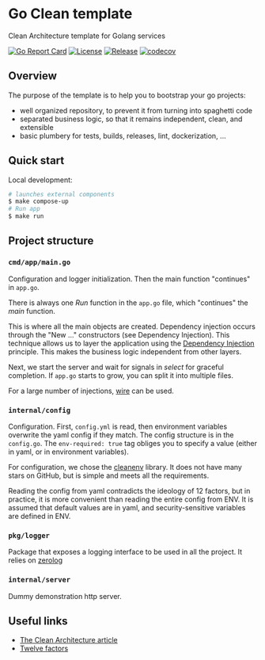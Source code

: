 # Go Clean template
Clean Architecture template for Golang services


[![Go Report Card](https://goreportcard.com/badge/github.com/jtbonhomme/go-clean-template)](https://goreportcard.com/report/github.com/jtbonhomme/go-clean-template)
[![License](https://img.shields.io/github/license/jtbonhomme/go-clean-template.svg)](https://github.com/jtbonhomme/go-clean-template/blob/master/LICENSE)
[![Release](https://img.shields.io/github/v/release/jtbonhomme/go-clean-template.svg)](https://github.com/jtbonhomme/go-clean-template/releases/)
[![codecov](https://codecov.io/gh/jtbonhomme/go-clean-template/branch/master/graph/badge.svg?token=XE3E0X3EVQ)](https://codecov.io/gh/jtbonhomme/go-clean-template)

## Overview
The purpose of the template is to help you to bootstrap your go projects:
- well organized repository, to prevent it from turning into spaghetti code
- separated business logic, so that it remains independent, clean, and extensible
- basic plumbery for tests, builds, releases, lint, dockerization, ...

## Quick start
Local development:
```sh
# launches external components
$ make compose-up
# Run app
$ make run
```

## Project structure
### `cmd/app/main.go`
Configuration and logger initialization. Then the main function "continues" in `app.go`.

There is always one _Run_ function in the `app.go` file, which "continues" the _main_ function.

This is where all the main objects are created.
Dependency injection occurs through the "New ..." constructors (see Dependency Injection).
This technique allows us to layer the application using the [Dependency Injection](#dependency-injection) principle.
This makes the business logic independent from other layers.

Next, we start the server and wait for signals in _select_ for graceful completion.
If `app.go` starts to grow, you can split it into multiple files.

For a large number of injections, [wire](https://github.com/google/wire) can be used.

### `internal/config`
Configuration. First, `config.yml` is read, then environment variables overwrite the yaml config if they match.
The config structure is in the `config.go`.
The `env-required: true` tag obliges you to specify a value (either in yaml, or in environment variables).

For configuration, we chose the [cleanenv](https://github.com/ilyakaznacheev/cleanenv) library.
It does not have many stars on GitHub, but is simple and meets all the requirements.

Reading the config from yaml contradicts the ideology of 12 factors, but in practice, it is more convenient than
reading the entire config from ENV.
It is assumed that default values are in yaml, and security-sensitive variables are defined in ENV.

### `pkg/logger`
Package that exposes a logging interface to be used in all the project. It relies on [zerolog](https://github.com/rs/zerolog)

### `internal/server`
Dummy demonstration http server.

## Useful links
- [The Clean Architecture article](https://blog.cleancoder.com/uncle-bob/2012/08/13/the-clean-architecture.html)
- [Twelve factors](https://12factor.net/ru/)

